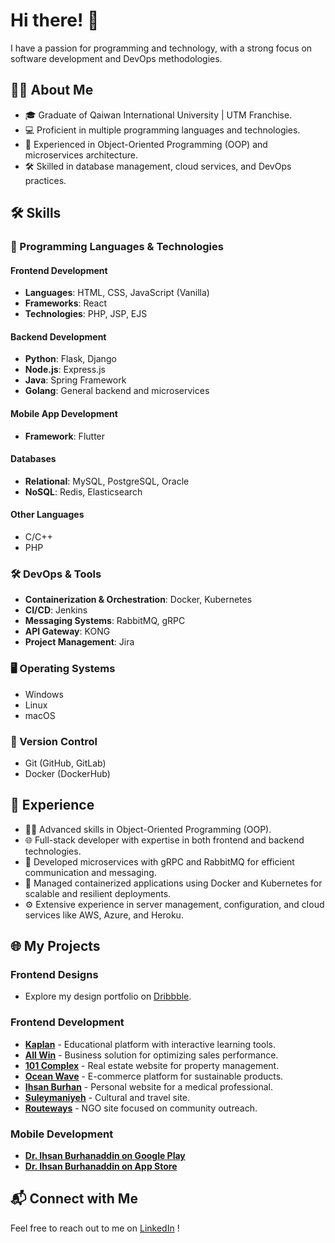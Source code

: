 # Hi there! 👋

I have a passion for programming and technology, with a strong focus on software development and DevOps methodologies.

## 🧑‍🎓 About Me

- 🎓 Graduate of Qaiwan International University | UTM Franchise.
- 💻 Proficient in multiple programming languages and technologies.
- 🌟 Experienced in Object-Oriented Programming (OOP) and microservices architecture.
- 🛠️ Skilled in database management, cloud services, and DevOps practices.

## 🛠️ Skills

### 🚀 Programming Languages & Technologies

#### **Frontend Development**
- **Languages**: HTML, CSS, JavaScript (Vanilla)
- **Frameworks**: React
- **Technologies**: PHP, JSP, EJS

#### **Backend Development**
- **Python**: Flask, Django
- **Node.js**: Express.js
- **Java**: Spring Framework
- **Golang**: General backend and microservices

#### **Mobile App Development**
- **Framework**: Flutter

#### **Databases**
- **Relational**: MySQL, PostgreSQL, Oracle
- **NoSQL**: Redis, Elasticsearch

#### **Other Languages**
- C/C++
- PHP

### 🛠 DevOps & Tools
- **Containerization & Orchestration**: Docker, Kubernetes
- **CI/CD**: Jenkins
- **Messaging Systems**: RabbitMQ, gRPC
- **API Gateway**: KONG
- **Project Management**: Jira

### 🖥 Operating Systems
- Windows
- Linux
- macOS

### 🔄 Version Control
- Git (GitHub, GitLab)
- Docker (DockerHub)

## 💼 Experience

- 👨‍💻 Advanced skills in Object-Oriented Programming (OOP).
- 🌐 Full-stack developer with expertise in both frontend and backend technologies.
- 🧩 Developed microservices with gRPC and RabbitMQ for efficient communication and messaging.
- 🔧 Managed containerized applications using Docker and Kubernetes for scalable and resilient deployments.
- ⚙️ Extensive experience in server management, configuration, and cloud services like AWS, Azure, and Heroku.

## 🌐 My Projects

### Frontend Designs
- Explore my design portfolio on [Dribbble](https://dribbble.com/Sherlockian/shots).

### Frontend Development
- **[Kaplan](https://kaplaniq.com/home)** - Educational platform with interactive learning tools.
- **[All Win](https://all-win.co/)** - Business solution for optimizing sales performance.
- **[101 Complex](https://101complex.com/)** - Real estate website for property management.
- **[Ocean Wave](https://ocean-wave.co/)** - E-commerce platform for sustainable products.
- **[Ihsan Burhan](https://ihsanburhan.com/)** - Personal website for a medical professional.
- **[Suleymaniyeh](https://sulaimaniy.com/)** - Cultural and travel site.
- **[Routeways](https://Rccl.org/)** - NGO site focused on community outreach.

### Mobile Development
- **[Dr. Ihsan Burhanaddin on Google Play](https://play.google.com/store/apps/details?id=com.smarthand.ihsanburhan__a&hl=en&gl=US)**
- **[Dr. Ihsan Burhanaddin on App Store](https://apps.apple.com/us/app/dr-ihsan-burhanaddin/id6476200266)**

## 📬 Connect with Me

Feel free to reach out to me on [LinkedIn](https://www.linkedin.com/in/alan-ali-0948ba211/) !
